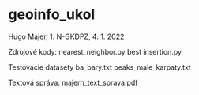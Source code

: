 # geoinfo_ukol

Hugo Majer, 1. N-GKDPZ, 4. 1. 2022

Zdrojové kody:
nearest_neighbor.py
best insertion.py


Testovacie datasety
ba_bary.txt
peaks_male_karpaty.txt

Textová správa:
majerh_text_sprava.pdf
